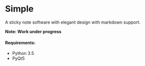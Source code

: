 # Simple
A sticky note software with elegant design with markdown support.

<b> Note: Work under progress </b>

#### Requirements:
* Python 3.5
* PyQt5
